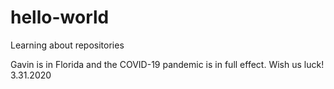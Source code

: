 # hello-world
Learning about repositories 

Gavin is in Florida and the COVID-19 pandemic is in full effect. Wish us luck! 3.31.2020
